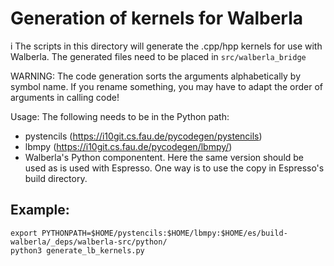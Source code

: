# Generation of kernels for Walberla
i
The scripts in this directory will generate the .cpp/hpp kernels for use with 
Walberla. The generated files need to be placed in `src/walberla_bridge`

WARNING: The code generation sorts the arguments alphabetically by symbol name.
If you rename something, you may have to adapt the order of arguments in calling code!


Usage:
The following needs to be in the Python path:

* pystencils (https://i10git.cs.fau.de/pycodegen/pystencils)
* lbmpy (https://i10git.cs.fau.de/pycodegen/lbmpy/)
* Walberla's Python componentent. Here the same version should be used as is used with Espresso.
One way is to use the copy in Espresso's build directory.

## Example:
```
export PYTHONPATH=$HOME/pystencils:$HOME/lbmpy:$HOME/es/build-walberla/_deps/walberla-src/python/
python3 generate_lb_kernels.py
```
